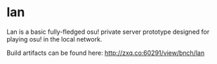# lan
Lan is a basic fully-fledged osu! private server prototype designed for playing osu! in the local network.

Build artifacts can be found here: http://zxq.co:60291/view/bnch/lan
